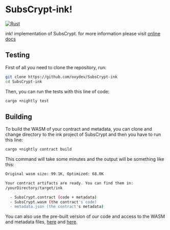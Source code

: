 # SubsCrypt-ink!

[![Rust](https://github.com/oxydev/SubsCrypt-ink/actions/workflows/rust.yml/badge.svg)](https://github.com/oxydev/SubsCrypt-ink/actions/workflows/rust.yml)

ink! implementation of SubsCrypt. for more information please visit [online docs](https://oxydev.github.io/SubsCrypt-docs/#/)

## Testing

First of all you need to clone the repository, run:

```bash
git clone https://github.com/oxydev/SubsCrypt-ink
cd SubsCrypt-ink
```

Then, you can run the tests with this line of code:

```bash
cargo +nightly test
```

## Building

To build the WASM of your contract and metadata, you can clone and change directory to the ink project of SubsCrypt and then you have to run this line:

```bash
cargo +nightly contract build
```

This command will take some minutes and the output will be something like this:

```bash
Original wasm size: 99.1K, Optimized: 68.0K

Your contract artifacts are ready. You can find them in:
/yourDirectory/target/ink

  - SubsCrypt.contract (code + metadata)
  - SubsCrypt.wasm (the contract's code)
  - metadata.json (the contract's metadata)
```

You can also use the pre-built version of our code and access to the WASM and metadata files, [here](https://github.com/oxydev/SubsCrypt-ink/blob/main/deploy/SubsCrypt.wasm) and [here](https://github.com/oxydev/SubsCrypt-ink/blob/main/deploy/metadata.json).
